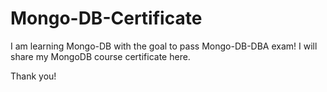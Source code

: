 # Mongo-DB-Certificate

I am learning Mongo-DB with the goal to pass Mongo-DB-DBA exam!
I will share my MongoDB course certificate here. 

Thank you!

